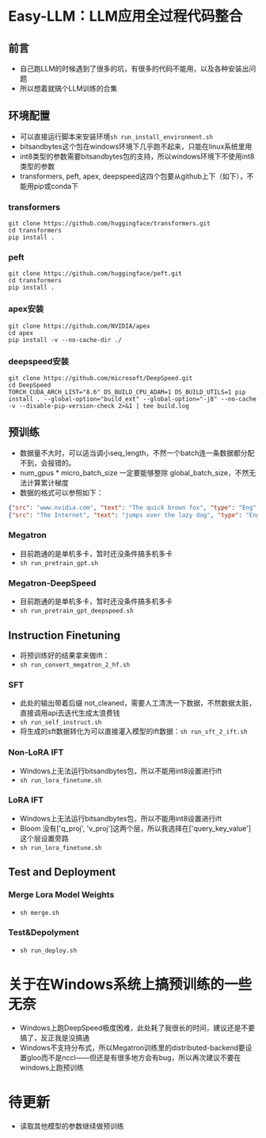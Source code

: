 # Easy-LLM：LLM应用全过程代码整合
## 前言
- 自己跑LLM的时候遇到了很多的坑，有很多的代码不能用，以及各种安装出问题
- 所以想着就搞个LLM训练的合集

## 环境配置
- 可以直接运行脚本来安装环境`sh run_install_environment.sh`
- bitsandbytes这个包在windows环境下几乎跑不起来，只能在linux系统里用
- int8类型的参数需要bitsandbytes包的支持，所以windows环境下不使用int8类型的参数
- transformers, peft, apex, deepspeed这四个包要从github上下（如下），不能用pip或conda下

### transformers
```shell
git clone https://github.com/huggingface/transformers.git
cd transformers
pip install .
```
### peft
```shell
git clone https://github.com/huggingface/peft.git
cd transformers
pip install .
```

### apex安装
```shell
git clone https://github.com/NVIDIA/apex 
cd apex 
pip install -v --no-cache-dir ./
```

### deepspeed安装
```shell
git clone https://github.com/microsoft/DeepSpeed.git
cd DeepSpeed
TORCH_CUDA_ARCH_LIST="8.6" DS_BUILD_CPU_ADAM=1 DS_BUILD_UTILS=1 pip install . --global-option="build_ext" --global-option="-j8" --no-cache -v --disable-pip-version-check 2>&1 | tee build.log
```

## 预训练
- 数据量不大时，可以适当调小seq_length，不然一个batch连一条数据都分配不到，会报错的。
- num_gpus * micro_batch_size 一定要能够整除 global_batch_size，不然无法计算累计梯度
- 数据的格式可以参照如下：
```json
{"src": "www.nvidia.com", "text": "The quick brown fox", "type": "Eng", "id": "0", "title": "First Part"}
{"src": "The Internet", "text": "jumps over the lazy dog", "type": "Eng", "id": "42", "title": "Second Part"}
```

### Megatron
- 目前跑通的是单机多卡，暂时还没条件搞多机多卡
- `sh run_pretrain_gpt.sh`

### Megatron-DeepSpeed
- 目前跑通的是单机多卡，暂时还没条件搞多机多卡
- `sh run_pretrain_gpt_deepspeed.sh`


## Instruction Finetuning
- 将预训练好的结果拿来做ift：
- `sh run_convert_megatron_2_hf.sh`

### SFT
- 此处的输出带着后缀 not_cleaned，需要人工清洗一下数据，不然数据太脏，直接调用api去迭代生成太浪费钱
- `sh run_self_instruct.sh`
- 将生成的sft数据转化为可以直接灌入模型的ift数据：`sh run_sft_2_ift.sh`

### Non-LoRA IFT
- Windows上无法运行bitsandbytes包，所以不能用int8设置进行ift
- `sh run_lora_finetune.sh`

### LoRA IFT
- Windows上无法运行bitsandbytes包，所以不能用int8设置进行ift
- Bloom 没有['q_proj', 'v_proj']这两个层，所以我选择在['query_key_value']这个层设置旁路
- `sh run_lora_finetune.sh`

## Test and Deployment
### Merge Lora Model Weights
- `sh merge.sh`

### Test&Depolyment
- `sh run_deploy.sh`

# 关于在Windows系统上搞预训练的一些无奈
- Windows上跑DeepSpeed极度困难，此处耗了我很长的时间，建议还是不要搞了，反正我是没搞通
- Windows不支持分布式，所以Megatron训练里的distributed-backend要设置gloo而不是nccl——但还是有很多地方会有bug，所以再次建议不要在windows上跑预训练

# 待更新
- 读取其他模型的参数继续做预训练
